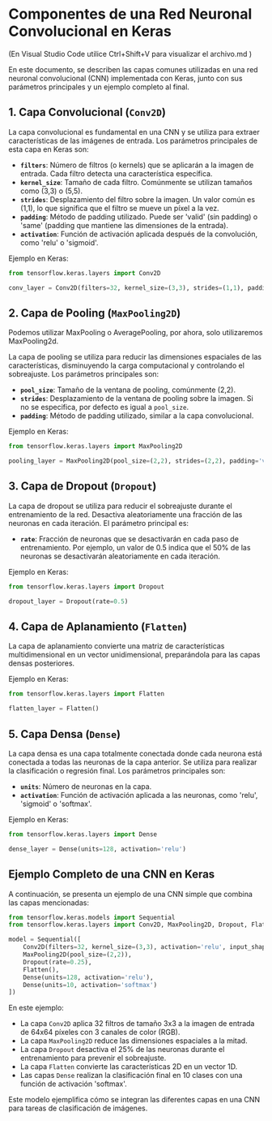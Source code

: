# Componentes de una Red Neuronal Convolucional en Keras

(En Visual Studio Code utilice Ctrl+Shift+V para 
visualizar el archivo.md )

En este documento, se describen las capas comunes utilizadas en una red neuronal convolucional (CNN) implementada con Keras, junto con sus parámetros principales y un ejemplo completo al final.

## 1. Capa Convolucional (`Conv2D`)

La capa convolucional es fundamental en una CNN y se utiliza para extraer características de las imágenes de entrada. Los parámetros principales de esta capa en Keras son:

- **`filters`**: Número de filtros (o kernels) que se aplicarán a la imagen de entrada. Cada filtro detecta una característica específica.
- **`kernel_size`**: Tamaño de cada filtro. Comúnmente se utilizan tamaños como (3,3) o (5,5).
- **`strides`**: Desplazamiento del filtro sobre la imagen. Un valor común es (1,1), lo que significa que el filtro se mueve un píxel a la vez.
- **`padding`**: Método de padding utilizado. Puede ser 'valid' (sin padding) o 'same' (padding que mantiene las dimensiones de la entrada).
- **`activation`**: Función de activación aplicada después de la convolución, como 'relu' o 'sigmoid'.

Ejemplo en Keras:

```python
from tensorflow.keras.layers import Conv2D

conv_layer = Conv2D(filters=32, kernel_size=(3,3), strides=(1,1), padding='same', activation='relu')
```

## 2. Capa de Pooling (`MaxPooling2D`)

Podemos utilizar MaxPooling o AveragePooling, por ahora, solo utilizaremos MaxPooling2d.

La capa de pooling se utiliza para reducir las dimensiones espaciales de las características, disminuyendo la carga computacional y controlando el sobreajuste. Los parámetros principales son:

- **`pool_size`**: Tamaño de la ventana de pooling, comúnmente (2,2).
- **`strides`**: Desplazamiento de la ventana de pooling sobre la imagen. Si no se especifica, por defecto es igual a `pool_size`.
- **`padding`**: Método de padding utilizado, similar a la capa convolucional.

Ejemplo en Keras:

```python
from tensorflow.keras.layers import MaxPooling2D

pooling_layer = MaxPooling2D(pool_size=(2,2), strides=(2,2), padding='valid')
```

## 3. Capa de Dropout (`Dropout`)

La capa de dropout se utiliza para reducir el sobreajuste durante el entrenamiento de la red. Desactiva aleatoriamente una fracción de las neuronas en cada iteración. El parámetro principal es:

- **`rate`**: Fracción de neuronas que se desactivarán en cada paso de entrenamiento. Por ejemplo, un valor de 0.5 indica que el 50% de las neuronas se desactivarán aleatoriamente en cada iteración.

Ejemplo en Keras:

```python
from tensorflow.keras.layers import Dropout

dropout_layer = Dropout(rate=0.5)
```

## 4. Capa de Aplanamiento (`Flatten`)

La capa de aplanamiento convierte una matriz de características multidimensional en un vector unidimensional, preparándola para las capas densas posteriores.

Ejemplo en Keras:

```python
from tensorflow.keras.layers import Flatten

flatten_layer = Flatten()
```

## 5. Capa Densa (`Dense`)

La capa densa es una capa totalmente conectada donde cada neurona está conectada a todas las neuronas de la capa anterior. Se utiliza para realizar la clasificación o regresión final. Los parámetros principales son:

- **`units`**: Número de neuronas en la capa.
- **`activation`**: Función de activación aplicada a las neuronas, como 'relu', 'sigmoid' o 'softmax'.

Ejemplo en Keras:

```python
from tensorflow.keras.layers import Dense

dense_layer = Dense(units=128, activation='relu')
```

## Ejemplo Completo de una CNN en Keras

A continuación, se presenta un ejemplo de una CNN simple que combina las capas mencionadas:

```python
from tensorflow.keras.models import Sequential
from tensorflow.keras.layers import Conv2D, MaxPooling2D, Dropout, Flatten, Dense

model = Sequential([
    Conv2D(filters=32, kernel_size=(3,3), activation='relu', input_shape=(64, 64, 3)),
    MaxPooling2D(pool_size=(2,2)),
    Dropout(rate=0.25),
    Flatten(),
    Dense(units=128, activation='relu'),
    Dense(units=10, activation='softmax')
])
```

En este ejemplo:

- La capa `Conv2D` aplica 32 filtros de tamaño 3x3 a la imagen de entrada de 64x64 píxeles con 3 canales de color (RGB).
- La capa `MaxPooling2D` reduce las dimensiones espaciales a la mitad.
- La capa `Dropout` desactiva el 25% de las neuronas durante el entrenamiento para prevenir el sobreajuste.
- La capa `Flatten` convierte las características 2D en un vector 1D.
- Las capas `Dense` realizan la clasificación final en 10 clases con una función de activación 'softmax'.

Este modelo ejemplifica cómo se integran las diferentes capas en una CNN para tareas de clasificación de imágenes.

